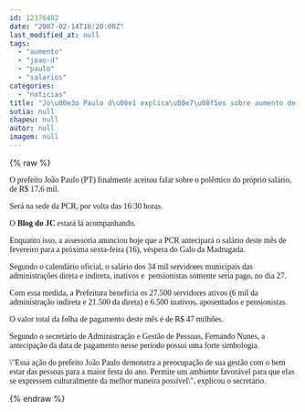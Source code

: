 ```yaml
---
id: 12376402
date: "2007-02-14T16:20:00Z"
last_modified_at: null
tags:
  - "aumento"
  - "joao-d"
  - "paulo"
  - "salarios"
categories:
  - "noticias"
title: "Jo\u00e3o Paulo d\u00e1 explica\u00e7\u00f5es sobre aumento de 46% no pr\u00f3prio sal\u00e1rio"
sutia: null
chapeu: null
autor: null
imagem: null
---
```

{% raw %}
<p><P><FONT face=Verdana>O prefeito João Paulo (PT) finalmente aceitou falar sobre o polêmico do próprio salário, de R$ 17,6 mil.</FONT></P></p>
<p><P><FONT face=Verdana>Será na sede da PCR, por volta das 16:30 horas.</FONT></P></p>
<p><P><FONT face=Verdana>O <STRONG>Blog do JC</STRONG> estará lá acompanhando.</FONT></P></p>
<p><P><FONT face=Verdana>Enquanto isso, a assessoria&nbsp;anunciou hoje&nbsp;que a PCR antecipará o salário deste mês de fevereiro para a próxima sexta-feira (16), véspera do Galo da Madrugada. </FONT></P></p>
<p><P><FONT face=Verdana>Segundo o calendário oficial, o salário dos 34 mil servidores municipais das administrações direta e indireta, inativos e&nbsp; pensionistas somente seria pago, no dia 27. </FONT></P></p>
<p><P><FONT face=Verdana>Com essa medida, a Prefeitura beneficia os 27.500 servidores ativos (6 mil da administração indireta e 21.500 da direta) e 6.500 inativos, aposentados e pensionistas. </FONT></P></p>
<p><P><FONT face=Verdana>O valor total da folha de pagamento deste mês é de R$ 47 milhões.</FONT></P></p>
<p><P><FONT face=Verdana>Segundo o secretário de Administração e Gestão de Pessoas, Fernando Nunes, a antecipação da data de pagamento nesse período possui uma forte simbologia. </FONT></P></p>
<p><P><FONT face=Verdana>\"Essa ação do prefeito João Paulo demonstra a preocupação de sua gestão com o bem estar das pessoas para a maior festa do ano. Permite um ambiente favorável para que elas se expressem culturalmente da melhor maneira possível\", explicou o secretário.</FONT></P> </p>
{% endraw %}